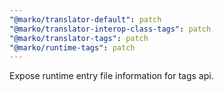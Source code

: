```yaml
---
"@marko/translator-default": patch
"@marko/translator-interop-class-tags": patch
"@marko/translator-tags": patch
"@marko/runtime-tags": patch
---
```


Expose runtime entry file information for tags api.

